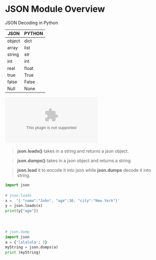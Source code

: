 # JSON Module Overview

JSON Decoding in Python

| **JSON** | **PYTHON** |
| -------- | ---------- |
| object   | dict       |
| array    | list       |
| string   | str        |
| int      | int        |
| real     | float      |
| true     | True       |
| false    | False      |
| Null     | None       |

![Image](JSON%20Module%20Overview.assets/Image.bin)

> **json.loads()** takes in a string and returns a json object.

> **json.dumps()** takes in a json object and returns a string.

> **json.load** it to encode it into json while **json.dumps** decode it into string.

```python
import json

# json.loads
x =  '{ "name":"John", "age":30, "city":"New York"}'
y = json.loads(x)
print(y["age"])



# json.dump
import json
a = {'lalalala': 3}
myString = json.dumps(a)
print (myString)
```

